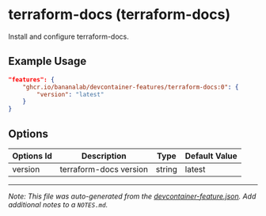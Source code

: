 
# terraform-docs (terraform-docs)

Install and configure terraform-docs.

## Example Usage

```json
"features": {
    "ghcr.io/bananalab/devcontainer-features/terraform-docs:0": {
        "version": "latest"
    }
}
```

## Options

| Options Id | Description | Type | Default Value |
|-----|-----|-----|-----|
| version | terraform-docs version | string | latest |



---

_Note: This file was auto-generated from the [devcontainer-feature.json](https://github.com/bananalab/devcontainer-features/blob/main/src/terraform-docs/devcontainer-feature.json).  Add additional notes to a `NOTES.md`._
